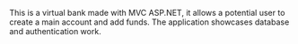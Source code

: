 This is a virtual bank made with MVC ASP.NET, it allows a potential user to create a main account and add funds. 
The application showcases database and authentication work.
